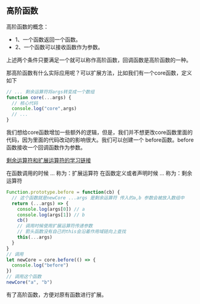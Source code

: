 ## 高阶函数

高阶函数的概念：
- 1、一个函数返回一个函数。
- 2、一个函数可以接收函数作为参数。

上述两个条件只要满足一个就可以称作高阶函数，回调函数是高阶函数的一种。

那高阶函数有什么实际应用呢？可以扩展方法，比如我们有一个core函数，定义如下

```js  
// ... 剩余运算符将args转变成一个数组
function core(...args) {
  // 核心代码
  console.log("core",args)
  // ...
}
```

我们想给core函数增加一些额外的逻辑，但是，我们并不想更改core函数里面的代码，因为里面的代码改动的影响很大。我们可以创建一个 before函数。before函数接收一个回调函数作为参数。

[剩余运算符和扩展运算符的学习链接](https://www.cnblogs.com/strick/p/10172721.html) 

在函数调用的时候 ... 称为：扩展运算符
在函数定义或者声明时候 ... 称为：剩余运算符

```js
Function.prototype.before = function(cb) {
  // 这个函数就是newCore ...args 是剩余运算符 传入的a,b 参数会被放入数组中
  return (...args) => {
    console.log(args[0]) // a
    console.log(args[1]) // b
    cb()
    // 调用时候使用扩展运算符传递参数
    // 箭头函数没有自己的this会沿着作用域链向上查找
    this(...args)
  }
}
// 调用
let newCore = core.before(() => {
  console.log("before")
})
// 调用这个函数
newCore("a", "b")
```

有了高阶函数，方便对原有函数进行扩展。
